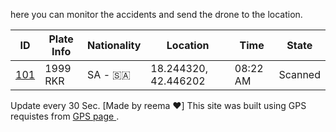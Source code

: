 
 here you can monitor the accidents and send the drone to the location.
 
| ID     | Plate Info  | Nationality | Location | Time | State | 
| ----      | ----       | ---- | ---- | ---- | ---- |
| [101](/about.html) | 1999 RKR     | SA - 🇸🇦| 18.244320, 42.446202 | 08:22 AM | Scanned | 
Update every 30 Sec.  [Made by reema ❤️]
This site was built using GPS requistes from [ GPS page ](/back.html).
